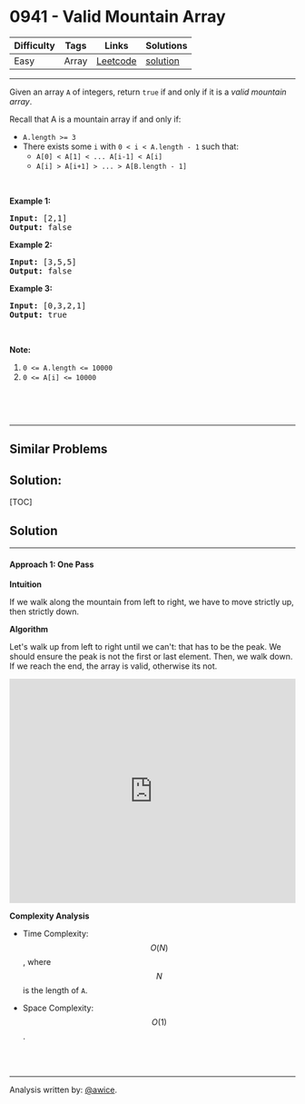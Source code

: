# 0941 - Valid Mountain Array

Difficulty  | Tags | Links | Solutions
----------- | ---- | ----- | -----
Easy | Array | [Leetcode](https://leetcode.com/problems/valid-mountain-array) | [solution](https://leetcode.com/problems/valid-mountain-array/solution/)


-----------

<p>Given an array <code>A</code> of integers, return <code>true</code> if and only if it is a <em>valid mountain array</em>.</p>

<p>Recall that A is a mountain array if and only if:</p>

<ul>
	<li><code>A.length &gt;= 3</code></li>
	<li>There exists some <code>i</code> with&nbsp;<code>0 &lt; i&nbsp;&lt; A.length - 1</code>&nbsp;such that:
	<ul>
		<li><code>A[0] &lt; A[1] &lt; ... A[i-1] &lt; A[i] </code></li>
		<li><code>A[i] &gt; A[i+1] &gt; ... &gt; A[B.length - 1]</code></li>
	</ul>
	</li>
</ul>

<p>&nbsp;</p>

<p><strong>Example 1:</strong></p>

<pre>
<strong>Input: </strong><span id="example-input-1-1">[2,1]</span>
<strong>Output: </strong><span id="example-output-1">false</span>
</pre>

<div>
<p><strong>Example 2:</strong></p>

<pre>
<strong>Input: </strong><span id="example-input-2-1">[3,5,5]</span>
<strong>Output: </strong><span id="example-output-2">false</span>
</pre>

<div>
<p><strong>Example 3:</strong></p>

<pre>
<strong>Input: </strong><span id="example-input-3-1">[0,3,2,1]</span>
<strong>Output: </strong><span id="example-output-3">true</span></pre>
</div>
</div>

<p>&nbsp;</p>

<p><strong>Note:</strong></p>

<ol>
	<li><code>0 &lt;= A.length &lt;= 10000</code></li>
	<li><code>0 &lt;= A[i] &lt;= 10000&nbsp;</code></li>
</ol>

<div>
<p>&nbsp;</p>

<div>
<div>&nbsp;</div>
</div>
</div>

-----------


## Similar Problems




## Solution:

[TOC]

## Solution
---
#### Approach 1: One Pass

**Intuition**

If we walk along the mountain from left to right, we have to move strictly up, then strictly down.

**Algorithm**

Let's walk up from left to right until we can't: that has to be the peak.  We should ensure the peak is not the first or last element.  Then, we walk down.  If we reach the end, the array is valid, otherwise its not.

<iframe src="https://leetcode.com/playground/yszb4GTC/shared" frameBorder="0" width="100%" height="395" name="yszb4GTC"></iframe>

**Complexity Analysis**

* Time Complexity:  $$O(N)$$, where $$N$$ is the length of `A`.

* Space Complexity:  $$O(1)$$.
<br />
<br />


---


Analysis written by: [@awice](https://leetcode.com/awice).
